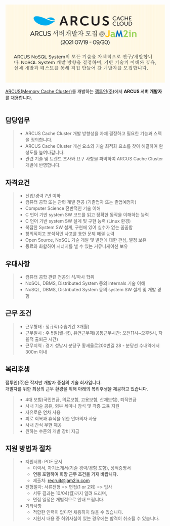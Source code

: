 <img src="images/jam2in_dev_arcus_server_job_image_20210719.png"></img>

[ARCUS(Memory Cache Cluster)](http://naver.github.io/arcus/)를 개발하는
[잼투인(주)](http://www.jam2in.com/)에서 **ARCUS 서버 개발자**를 채용합니다.
<br /> <br /> 

## 담당업무

> - ARCUS Cache Cluster 개발 방향성을 자체 결정하고 필요한 기능과 스펙을 정의합니다.
> - ARCUS Cache Cluster 개선 요소와 기술 최적화 요소를 찾아 해결하여 완성도를 높여나갑니다.
> - 관련 기술 및 트렌드 조사와 요구 사항을 파악하여 ARCUS Cache Cluster 개발에 반영합니다.

## 자격요건

> - 신입/경력 7년 이하
> - 컴퓨터 공학 또는 관련 계열 전공 (기졸업자 또는 졸업예정자)
> - Computer Science 전반적인 기술 이해
> - C 언어 기반 system SW 코드를 읽고 정확한 동작을 이해하는 능력
> - C 언어 기반 system SW 설계 및 구현 능력 (Linux 환경)
> - 복잡한 System SW 설계, 구현에 있어 실수가 없는 꼼꼼함
> - 창의적이고 분석적인 사고를 통한 문제 해결 능력
> - Open Source, NoSQL 기술 개발 및 발전에 대한 관심, 열정 보유
> - 동료와 화합하여 시너지를 낼 수 있는 커뮤니케이션 보유

## 우대사항

> - 컴퓨터 공학 관련 전공의 석/박사 학위
> - NoSQL, DBMS, Distributed System 등의 internals 기술 이해
> - NoSQL, DBMS, Distributed System 등의 system SW 설계 및 개발 경험

## 근무 조건

> - 근무형태 : 정규직(수습기간 3개월)
> - 근무일시 : 주 5일(월-금), 유연근무제(공통근무시간: 오전11시~오후5시, 자율적 출퇴근 시간)
> - 근무지역 : 경기 성남시 분당구 황새울로200번길 28 - 분당선 수내역에서 300m 이내

## 복리후생

잼투인(주)은 작지만 개발자 중심의 기술 회사입니다. <br />
개발자를 위한 최상의 근무 환경을 위해 아래의 복리후생을 제공하고 있습니다.

> - 4대 보험(국민연금, 의료보험, 고용보험, 산재보험), 퇴직연금
> - 사내 기술 공유, 외부 세미나 참석 및 각종 교육 지원
> - 자유로운 연차 사용
> - 피로 회복과 휴식을 위한 안마의자 사용
> - 사내 간식 무한 제공
> - 원하는 수준의 개발 장비 지급

## 지원 방법과 절차

> - 지원서류: PDF 문서
>    - 이력서, 자기소개서(기술 경력/경험 포함), 성적증명서
>    - **연봉 포함하여 희망 근무 조건을 기재 바랍니다.**
>    - 제출처: <recruit@jam2in.com>
> - 전형절차: 서류전형 => 면접(1 or 2회) => 입사
>    - 서류 결과는 10/04(월)까지 알려 드리며,
>    - 면접 일정은 개별적으로 안내 드립니다.
> - 기타사항
>    - 적합한 인력이 없다면 채용하지 않을 수 있습니다.
>    - 지원서 내용 중 허위사실이 있는 경우에는 합격이 취소될 수 있습니다.
